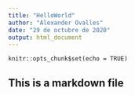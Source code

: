 ```yaml
---
title: "HelloWorld"
author: "Alexander Ovalles"
date: "29 de octubre de 2020"
output: html_document
---
```


```{r setup, include=FALSE}
knitr::opts_chunk$set(echo = TRUE)
```



## This is a markdown file


